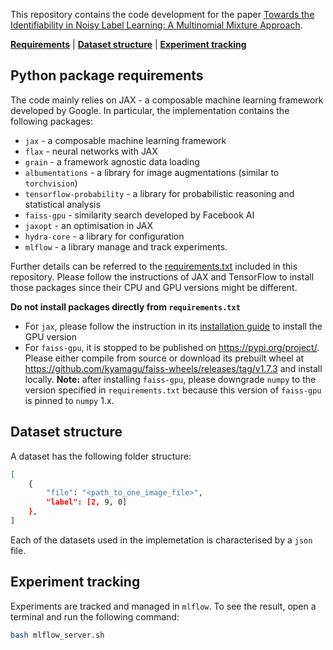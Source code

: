 This repository contains the code development for the paper [Towards the Identifiability in Noisy Label Learning: A Multinomial Mixture Approach](https://arxiv.org/abs/2301.01405).

[**Requirements**](#python-package-requirements)
| [**Dataset structure**](#dataset-structure)
| [**Experiment tracking**](#experiment-tracking)

## Python package requirements
The code mainly relies on JAX - a composable machine learning framework developed by Google. In particular, the implementation contains the following packages:
- `jax` - a composable machine learning framework
- `flax` - neural networks with JAX
- `grain` - a framework agnostic data loading
- `albumentations` - a library for image augmentations (similar to `torchvision`)
- `tensorflow-probability` - a library for probabilistic reasoning and statistical analysis
- `faiss-gpu` - similarity search developed by Facebook AI
- `jaxopt` - an optimisation in JAX
- `hydra-core` - a library for configuration
- `mlflow` - a library manage and track experiments.

Further details can be referred to the [requirements.txt](requirements.txt) included in this repository. Please follow the instructions of JAX and TensorFlow to install those packages since their CPU and GPU versions might be different.

**Do not install packages directly from `requirements.txt`**
- For `jax`, please follow the instruction in its [installation guide](https://docs.jax.dev/en/latest/installation.html) to install the GPU version
- For `faiss-gpu`, it is stopped to be published on https://pypi.org/project/. Please either compile from source or download its prebuilt wheel at https://github.com/kyamagu/faiss-wheels/releases/tag/v1.7.3 and install locally. **Note:** after installing `faiss-gpu`, please downgrade `numpy` to the version specified in `requirements.txt` because this version of `faiss-gpu` is pinned to `numpy` 1.x.

## Dataset structure
A dataset has the following folder structure:
```bash
[
    {
        "file": "<path_to_one_image_file>",
        "label": [2, 9, 0]
    },
]
```

Each of the datasets used in the implemetation is characterised by a `json` file.

## Experiment tracking
Experiments are tracked and managed in `mlflow`. To see the result, open a terminal and run the following command:
```bash
bash mlflow_server.sh
```